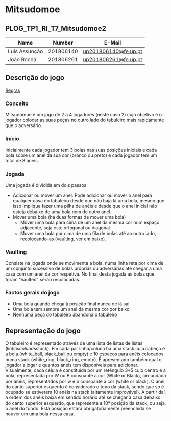 # Mitsudomoe
## PLOG_TP1_RI_T7_Mitsudomoe2

| Name             | Number    | E-Mail             |
| ---------------- | --------- | ------------------ |
| Luís Assunção    | 201806140 |up201806140@fe.up.pt|
| João Rocha       | 201806261 |up201806261@fe.up.pt|

## Descrição do jogo

[Regras](https://www.nestorgames.com/rulebooks/MITSUDOMOE_EN.pdf)

### Conceito
Mitsudomoe é um jogo de 2 a 4 jogadores (neste caso 2) cujo objetivo é o jogador colocar as suas peças no outro lado do tabuleiro mais rapidamente que o adversário. 

### Início
Inicialmente cada jogador tem 3 bolas nas suas posições iniciais e cada bola sobre um anel da sua cor (branco ou preto) e cada jogador tem um total de 8 anéis.

### Jogada
Uma jogada é dividida em dois passos:
- Adicionar ou mover um anel. Pode adicionar ou mover o anel para qualquer casa do tabuleiro desde que não haja lá uma bola, mesmo que isso implique fazer uma pilha de anéis e desde que o anel inicial não esteja debaixo de uma bola nem de outro anel.
- Mover uma bola (há duas formas de mover uma bola)
    - Mover uma bola para cima de um anel da mesma cor num espaço adjacente, seja este ortogonal ou diagonal.
    - Mover uma bola por cima de uma fila de bolas até ao outro lado, recolocando-as (vaulting, ver em baixo).

### Vaulting
Consiste na jogada onde se movimenta a bola, numa linha reta por cima de um conjunto sucessivo de bolas próprias ou adversárias até chegar a uma casa com um anel da cor respetiva. No final desta jogada as bolas que foram "vaulted" serão recolocadas.

### Factos gerais do jogo
- Uma bola quando chega à posição final nunca de lá sai
- Uma bola tem sempre um anel da mesma cor por baixo
- Nenhuma peça do tabuleiro abandona o tabuleiro


## Representação do jogo
O tabuleiro é representado através de uma lista de listas de listas (linhas*colunas*stack). Em cada par linha/coluna há uma stack cuja cabeça é a bola (white_ball, black_ball ou empty) e 10 espaços para anéis colocados numa stack (white_ring, black_ring, empty). É apresentado também qual o jogador a jogar e quantos anéis tem disponíveis para adicionar.
Visualmente, cada célula é constituída por um retêngulo 3*5 cujo centro é a bola, representada por W ou B consoante a cor (White or Black), circundada por anéis, representados por w e b consoante a cor (white or black). O anel do canto superior esquerdo é considerado o topo da stack, sendo que só é ocupado se estiverem 10 anéis na stack (altamente improvável). A partir daí, a ordem dos anéis baixa em sentido horário até se chegar à casa debaixo do canto superior esquerdo, que representa a 10ª posição da stack, ou seja, o anel do fundo. Esta posição estará obrigatoriamente preenchida se houver um uma bola nessa casa.



                     
     
           
                      
